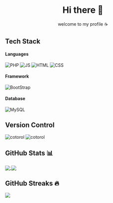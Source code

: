 <h1  align="center">Hi there 👋</h1>
<p  align="center">welcome to my profile ☕</p>

## Tech Stack
 #### Languages
 ![PHP](https://img.shields.io/badge/PHP-000.svg?style=for-the-badge&logo=PHP)
 ![JS](https://img.shields.io/badge/-JavaScript-000?style=for-the-badge&logo=JavaScript)
 ![HTML](https://img.shields.io/badge/HTML5-000?style=for-the-badge&logo=HTML5)
 ![CSS](https://img.shields.io/badge/CSS3-000?style=for-the-badge&logo=CSS3)
 
 #### Framework
 ![BootStrap](https://img.shields.io/badge/Bootstrap-000?style=for-the-badge&logo=Bootstrap)
 
 #### Database
![MySQL](https://img.shields.io/badge/MySQL-000?style=for-the-badge&logo=MySQL)

## Version Control
![cotorol](https://img.shields.io/badge/Github-000?style=for-the-badge&logo=Github)
![cotorol](https://img.shields.io/badge/Git-000?style=for-the-badge&logo=Git)

##  GitHub Stats 📊
<a href="https://github.com/hanieh-bakhshi">
  <img align="center" src="https://github-readme-stats.vercel.app/api?username=hanieh-bakhshi&show_icons=true&count_private=true&include_all_commits=true&theme=tokyonight"/>
</a>
<a href="https://github.com/hanieh-bakhshi">
  <img align="center" src="https://github-readme-stats.vercel.app/api/top-langs/?username=hanieh-bakhshi&layout=compact&langs_count=100&theme=tokyonight"/>
</a>

## GitHub Streaks 🔥
![](https://github-readme-streak-stats.herokuapp.com/?user=hanieh-bakhshi&theme=tokyonight&hide_border=false)

<!--
**hanieh-bakhshi/hanieh-bakhshi** is a ✨ _special_ ✨ repository because its `README.md` (this file) appears on your GitHub profile.

Here are some ideas to get you started:

- 🔭 I’m currently working on ...
- 🌱 I’m currently learning ...
- 👯 I’m looking to collaborate on ...
- 🤔 I’m looking for help with ...
- 💬 Ask me about ...
- 📫 How to reach me: ...
- 😄 Pronouns: ...
- ⚡ Fun fact: ...
-->
